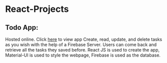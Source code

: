 # React-Projects


## Todo App:

Hosted online. Click <a href="https://todo-app-5258f.web.app/">here</a> to view app
Create, read, update, and delete tasks as you wish with the help of a Firebase Server. Users can come back and retrieve all the tasks they saved before.
React JS is used to create the app, Material-UI is used to style the webpage, Firebase is used as the database.
